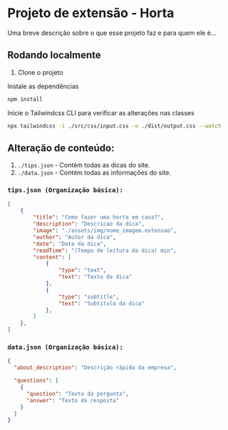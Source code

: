 # Projeto de extensão - Horta

Uma breve descrição sobre o que esse projeto faz e para quem ele é...

## Rodando localmente

1. Clone o projeto

Instale as dependências

```bash
npm install
```

Inicie o Tailwindcss CLI para verificar as alterações nas classes

```bash
npx tailwindcss -i ./src/css/input.css -o ./dist/output.css --watch
```
## Alteração de conteúdo:

1. `./tips.json` - Contém todas as dicas do site.
2. `./data.json` - Contém todas as informações do site.

### `tips.json (Organização básica):`
```json
[
    {
        "title": "Como fazer uma horta em casa?",
        "description": "Descricao da dica",
        "image": "./assets/img/nome_imagem.extensao",
        "author": "Autor da dica",
        "date": "Data da dica",
        "readTime": "(Tempo de leitura da dica) min",
        "content": [
            {
                "type": "text",
                "text": "Texto da dica"
            },
            {
                "type": "subtitle",
                "text": "Subtitulo da dica"
            },
        ]
    },
]
```

### `data.json (Organização básica):`
```json
{
  "about_description": "Descrição rápida da empresa",

  "questions": [
    {
      "question": "Texto da pergunta",
      "answer": "Texto da resposta"
    }
  ]
}

```

